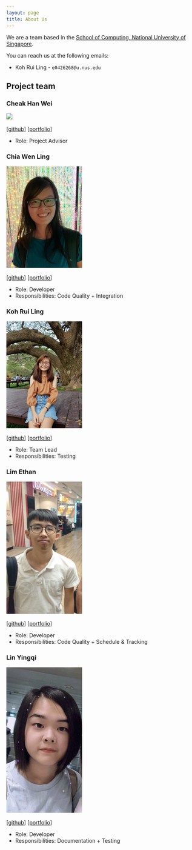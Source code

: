 ```yaml
---
layout: page
title: About Us
---
```


We are a team based in the [School of Computing, National University of Singapore](http://www.comp.nus.edu.sg).

You can reach us at the following emails:
- Koh Rui Ling - `e0426268@u.nus.edu`

## Project team

### Cheak Han Wei

<img src="images/johndoe.png" width="200px">

[[github](https://github.com/johndoe)]
[[portfolio](team/johndoe.md)]

* Role: Project Advisor

### Chia Wen Ling

<img src="images/cwenling.png" width="200px">

[[github](http://github.com/cwenling)]
[[portfolio](team/cwenling.md)]

* Role: Developer
* Responsibilities: Code Quality + Integration

### Koh Rui Ling

<img src="images/ruilingk.png" width="200px">

[[github](http://github.com/ruilingk)] [[portfolio](team/ruilingk.md)]

* Role: Team Lead
* Responsibilities: Testing

### Lim Ethan

<img src="images/ethan-l-m-e.png" width="200px">

[[github](http://github.com/ethan-l-m-e)]
[[portfolio](team/ethan-l-m-e.md)]

* Role: Developer
* Responsibilities: Code Quality + Schedule & Tracking

### Lin Yingqi

<img src="images/yingqi.png" width="200px">

[[github](http://github.com/yingqi0607)]
[[portfolio](team/yingqi0607.md)]

* Role: Developer
* Responsibilities: Documentation + Testing
